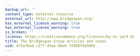 ```yaml
---
backup_url: ''
content_type: external-resource
external_url: http://www.bridgespan.org/
has_external_licence_warning: true
has_external_license_warning: true
is_broken: ''
license: https://creativecommons.org/licenses/by-nc-sa/4.0/
title: The Bridgespan Group articles and cases
uid: 472a76ad-c277-45ae-8beb-72980f9d3965
---
```

